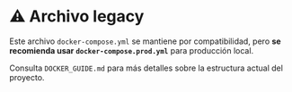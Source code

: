 # ⚠️ Archivo legacy

Este archivo `docker-compose.yml` se mantiene por compatibilidad, pero **se recomienda usar
`docker-compose.prod.yml`** para producción local.

Consulta `DOCKER_GUIDE.md` para más detalles sobre la estructura actual del proyecto.
